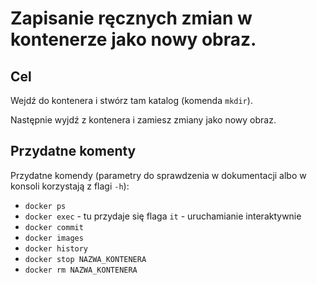 # Zapisanie ręcznych zmian w kontenerze jako nowy obraz.

## Cel
Wejdź do kontenera i stwórz tam katalog (komenda `mkdir`).

Następnie wyjdź z kontenera i zamiesz zmiany jako nowy obraz.

## Przydatne komenty
Przydatne komendy (parametry do sprawdzenia w dokumentacji albo w konsoli korzystają z flagi `-h`):
- `docker ps`
- `docker exec` - tu przydaje się flaga `it` - uruchamianie interaktywnie
- `docker commit`
- `docker images`
- `docker history`
- `docker stop NAZWA_KONTENERA`
- `docker rm NAZWA_KONTENERA`
